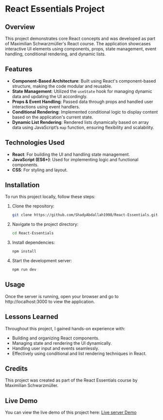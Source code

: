 # React Essentials Project

## Overview

This project demonstrates core React concepts and was developed as part of Maximilian Schwarzmüller's React course. The application showcases interactive UI elements using components, props, state management, event handling, conditional rendering, and dynamic lists.

## Features

- **Component-Based Architecture**: Built using React's component-based structure, making the code modular and reusable.
- **State Management**: Utilized the `useState` hook for managing dynamic data and updating the UI accordingly.
- **Props & Event Handling**: Passed data through props and handled user interactions using event handlers.
- **Conditional Rendering**: Implemented conditional logic to display content based on the application's current state.
- **Dynamic List Rendering**: Rendered lists dynamically based on array data using JavaScript’s `map` function, ensuring flexibility and scalability.

## Technologies Used

- **React**: For building the UI and handling state management.
- **JavaScript (ES6+)**: Used for implementing logic and functional components.
- **CSS**: For styling and layout.

## Installation

To run this project locally, follow these steps:

1. Clone the repository:
    ```bash
    git clone https://github.com/ShadyAbdallah1998/React-Essentials.git
    ```
2. Navigate to the project directory:
    ```bash
    cd React-Essentials
    ```
3. Install dependencies:
    ```bash
    npm install
    ```
4. Start the development server:
    ```bash
    npm run dev
    ```

## Usage

Once the server is running, open your browser and go to http://localhost:3000 to view the application.

## Lessons Learned

Throughout this project, I gained hands-on experience with:

- Building and organizing React components.
- Managing state and rendering the UI dynamically.
- Handling user input and events seamlessly.
- Effectively using conditional and list rendering techniques in React.

## Credits

This project was created as part of the React Essentials course by Maximilian Schwarzmüller.

## Live Demo

You can view the live demo of this project here: [Live server Demo](https://react-essentials-taupe.vercel.app/)


